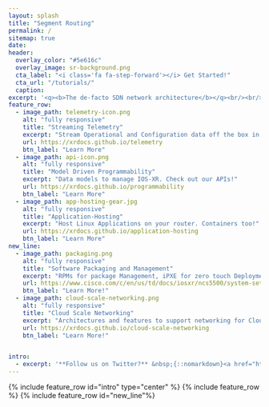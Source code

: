 ```yaml
---
layout: splash
title: "Segment Routing"
permalink: /
sitemap: true
date:
header:
  overlay_color: "#5e616c"
  overlay_image: sr-background.png
  cta_label: "<i class='fa fa-step-forward'></i> Get Started!"
  cta_url: "/tutorials/"
  caption:
excerpt: '<q><b>The de-facto SDN network architecture</b></q><br/><br/><q><b> Enables End-to-End SLA from DC to metro to backbone at scale </b> </q><br/><br/><q><b>Enables applications to use the network in innovative ways</b></q><br/><br><a href="https://www.linkedin.com/groups/8266623" class="btn btn--linkedin" title="{{ site.data.ui-text[site.locale].share_on_label }} LinkedIn"><i class="fa fa-fw fa-linkedin" aria-hidden="true"></i><span>LinkedIn</span></a><br/><br>{::nomarkdown}<a href="https://twitter.com/segmentrouting" class="twitter-follow-button" data-show-count="false" data-size="large">Follow @segmentrouting</a> <script>!function(d,s,id){var js,fjs=d.getElementsByTagName(s)[0],p=/^http:/.test(d.location)?"http":"https";if(!d.getElementById(id)){js=d.createElement(s);js.id=id;js.src=p+"://platform.twitter.com/widgets.js";fjs.parentNode.insertBefore(js,fjs);}}(document, "script", "twitter-wjs");</script>{:/nomarkdown}'
feature_row:
  - image_path: telemetry-icon.png
    alt: "fully responsive"
    title: "Streaming Telemetry"
    excerpt: "Stream Operational and Configuration data off the box in Real-Time!  "
    url: https://xrdocs.github.io/telemetry
    btn_label: "Learn More"
  - image_path: api-icon.png
    alt: "fully responsive"
    title: "Model Driven Programmability"
    excerpt: "Data models to manage IOS-XR. Check out our APIs!"
    url: https://xrdocs.github.io/programmability
    btn_label: "Learn More"
  - image_path: app-hosting-gear.jpg
    alt: "fully responsive"
    title: "Application-Hosting"
    excerpt: "Host Linux Applications on your router. Containers too!"
    url: https://xrdocs.github.io/application-hosting
    btn_label: "Learn More"
new_line:
  - image_path: packaging.png
    alt: "fully responsive"
    title: "Software Packaging and Management"
    excerpt: "RPMs for package Management, iPXE for zero touch Deployment and more!"
    url: https://www.cisco.com/c/en/us/td/docs/iosxr/ncs5500/system-setup/60x/b-ncs5500-system-setup-guide-60x.html
    btn_label: "Learn More!"
  - image_path: cloud-scale-networking.png
    alt: "fully responsive"
    title: "Cloud Scale Networking"      
    excerpt: "Architectures and features to support networking for Cloud-Scale Deployments!"
    url: https://xrdocs.github.io/cloud-scale-networking
    btn_label: "Learn More!"


intro:
  - excerpt: '**Follow us on Twitter?** &nbsp;{::nomarkdown}<a href="https://twitter.com/segmentrouting" class="twitter-follow-button" data-show-count="false" data-size="large">Follow @segmentrouting</a> <script>!function(d,s,id){var js,fjs=d.getElementsByTagName(s)[0],p=/^http:/.test(d.location)?"http":"https";if(!d.getElementById(id)){js=d.createElement(s);js.id=id;js.src=p+"://platform.twitter.com/widgets.js";fjs.parentNode.insertBefore(js,fjs);}}(document, "script", "twitter-wjs");</script>{:/nomarkdown}'
---
```


{% include feature_row id="intro" type="center" %}
{% include feature_row %}
{% include feature_row id="new_line"%}
